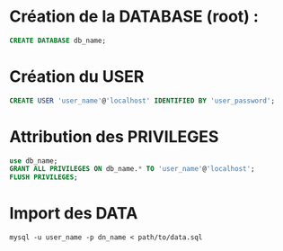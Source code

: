 # Création de la DATABASE (root) :

```sql
CREATE DATABASE db_name;
```

# Création du USER

```sql
CREATE USER 'user_name'@'localhost' IDENTIFIED BY 'user_password';
```

# Attribution des PRIVILEGES

```sql
use db_name;
GRANT ALL PRIVILEGES ON db_name.* TO 'user_name'@'localhost';
FLUSH PRIVILEGES;
```

# Import des DATA

```shell
mysql -u user_name -p dn_name < path/to/data.sql
```